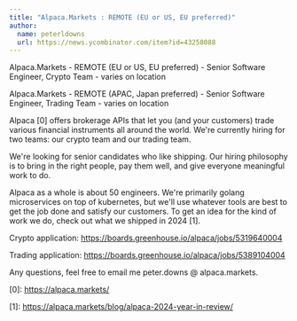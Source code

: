 ```yaml
---
title: "Alpaca.Markets : REMOTE (EU or US, EU preferred)"
author:
  name: peterldowns
  url: https://news.ycombinator.com/item?id=43258088
---
```

Alpaca.Markets - REMOTE (EU or US, EU preferred) - Senior Software Engineer, Crypto Team - varies on location

Alpaca.Markets - REMOTE (APAC, Japan preferred) - Senior Software Engineer, Trading Team - varies on location

Alpaca [0] offers brokerage APIs that let you (and your customers) trade various financial instruments all around the world. We&#x27;re currently hiring for two teams: our crypto team and our trading team.

We&#x27;re looking for senior candidates who like shipping. Our hiring philosophy is to bring in the right people, pay them well, and give everyone meaningful work to do.

Alpaca as a whole is about 50 engineers. We&#x27;re primarily golang microservices on top of kubernetes, but we&#x27;ll use whatever tools are best to get the job done and satisfy our customers. To get an idea for the kind of work we do, check out what we shipped in 2024 [1].

Crypto application: <a href="https:&#x2F;&#x2F;boards.greenhouse.io&#x2F;alpaca&#x2F;jobs&#x2F;5319640004" rel="nofollow">https:&#x2F;&#x2F;boards.greenhouse.io&#x2F;alpaca&#x2F;jobs&#x2F;5319640004</a>

Trading application: <a href="https:&#x2F;&#x2F;boards.greenhouse.io&#x2F;alpaca&#x2F;jobs&#x2F;5389104004" rel="nofollow">https:&#x2F;&#x2F;boards.greenhouse.io&#x2F;alpaca&#x2F;jobs&#x2F;5389104004</a>

Any questions, feel free to email me peter.downs @ alpaca.markets.

[0]: <a href="https:&#x2F;&#x2F;alpaca.markets&#x2F;" rel="nofollow">https:&#x2F;&#x2F;alpaca.markets&#x2F;</a>

[1]: <a href="https:&#x2F;&#x2F;alpaca.markets&#x2F;blog&#x2F;alpaca-2024-year-in-review&#x2F;" rel="nofollow">https:&#x2F;&#x2F;alpaca.markets&#x2F;blog&#x2F;alpaca-2024-year-in-review&#x2F;</a>
<JobApplication />
